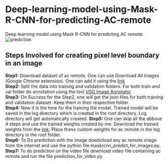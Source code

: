 # Deep-learning-model-using-Mask-R-CNN-for-predicting-AC-remote
Deep learning model using Mask R-CNN for predicting AC remote  
![prediction](https://user-images.githubusercontent.com/39157936/91271109-4ca23c00-e797-11ea-8f4b-85ed8cc2ece9.png)  

## Steps Involved for creating pixel level boundary in an image  
**Step1:** Download dataset of ac remote. One can use Download All Images (Google Chrome extension). One can add it using the [link](https://chrome.google.com/webstore/detail/download-all-images/ifipmflagepipjokmbdecpmjbibjnakm?hl=en)  
**Step2:** Split the data into training and validation folders. For both train and val folder do annotation using the tool [VGG Image Annotator](https://www.robots.ox.ac.uk/~vgg/software/via/via.html)  
**Step3:** On Success for the Step2, one will get the json files for both training and validation dataset. Keep them in their respective folder.  
**Step4:** Now it is the time for the training the model. Trained model will be saved in the log directory which is created in the root directory. Log directory will get automatically created.
**Step5:** One can skip all the abbove 4 steps and use the trained weights created by me. Download the trained weights from the [link](https://drive.google.com/file/d/1fj9uxffJ41PQ1Ay0YQfzA75PhGn3D0z7/view?usp=sharing). Place these custom weights for ac remote in the log directory in the root folder.  
**Step6:** To Do prediction with the image dowbnload any ac remote image from the internet and use the python file maskrcnn_predict_for_images.py.    
**Step7:** To do prediction on the video file download video file containing ac remote and run the file prediction_for_video.py  


